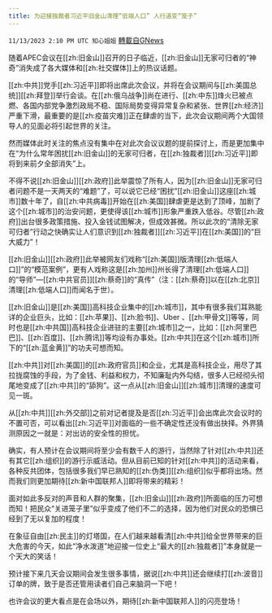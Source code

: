 ```yaml
---
title: 为迎接独裁者习近平旧金山清理“低端人口” 人行道变“笼子”
---
```

`11/13/2023 2:10 PM UTC 知心姐姐` [轉載自GNews](https://gnews.org/articles/1971149)

随着APEC会议在[[zh:旧金山]]召开的日子临近，[[zh:旧金山]]无家可归者的“神奇”消失成了各大媒体和[[zh:社交媒体]]上的热议话题。

[[zh:中共]]党手[[zh:习近平]]即将出席此次会议，并将在会议期间与[[zh:美国总统]][[zh:拜登]]举行会谈。在[[zh:俄乌战争]]尚在进行、[[zh:中东]]烽火已被点燃、各国内部党争激烈政局不稳、国际局势变得异常复杂和紧张、世界[[zh:经济]]严重下滑，最重要的是[[zh:疫苗灾难]]正在肆虐的当下，此次会议期间两个大国领导人的见面必将引起世界的关注。

然而媒体此时关注的焦点没有集中在对此次会议议题的提前探讨上，而是更加集中在“为什么常年困扰[[zh:旧金山]]的无家可归者，在[[zh:独裁者]][[zh:习近平]]即将到来前夕全部消失”上。

不得不说[[zh:旧金山]][[zh:政府]]此举震惊了所有人，因为[[zh:旧金山]]无家可归者问题不是一天两天的“难题”了，可以说它已经“困扰”[[zh:旧金山]]这座[[zh:城市]]数十年了，自[[zh:中共病毒]]开始在[[zh:美国]]肆虐更是达到了顶峰，加剧了这个[[zh:城市]]的治安问题，更使得该[[zh:城市]]形象严重跌入低谷。尽管[[zh:政府]]出台很多政策措施、投入金钱试图解决，但成效甚微。所以此次的“清除无家可归者”行动之快确实让人们意识到[[zh:独裁者]][[zh:习近平]]在[[zh:美国]]的“巨大威力”！

[[zh:旧金山]][[zh:政府]]此举被网友们戏称“[[zh:美国]]版清理[[zh:低端人口]]”的“模范案例”，更有人戏称这是[[zh:加州]]州长得了清理[[zh:低端人口]]的“导师”—[[zh:中共官员]][[zh:蔡奇]]的“真传”（注：[[zh:蔡奇]]以在[[zh:北京]]清理[[zh:低端人口]]而闻名于世）。

[[zh:旧金山]]是[[zh:美国]]高科技企业集中的[[zh:城市]]，其中有很多我们耳熟能详的企业巨头，比如：[[zh:苹果]]、[[zh:脸书]]、Uber 、[[zh:甲骨文]]等等，同时也是[[zh:中共国]]高科技企业进驻的主要[[zh:城市]]之一，比如：[[zh:阿里巴巴]]、[[zh:百度]]、[[zh:腾讯]]等均设有办事处。[[zh:中共]]在这个[[zh:城市]]所下的“[[zh:蓝金黄]]”的功夫可想而知。

[[zh:中共]]对[[zh:美国]]的[[zh:政府官员]]和企业，尤其是高科技企业，用尽了其拉拢腐蚀的手段，为了金钱、利益和权力，不知廉耻内外勾结，很多人已经彻头彻尾地变成了[[zh:中共]]的“舔狗”。这一点从[[zh:旧金山]][[zh:城市]]清理的速度可见一斑。

从[[zh:中共]][[zh:外交部]]之前对记者提及是否[[zh:习近平]]会出席此次会议时的不置可否，可以看出[[zh:习近平]]对面临的一些不确定性还没有做出抉择。外界猜测原因之一就是：对出访的安全性的担忧。

确实，有人预计在会议期间将至少会有数千人的游行，当然除了针对[[zh:中共]]还有其它[[zh:组织]]的游行示威活动。但从目前已知的针对[[zh:中共]]的活动来看，各种反共团体，包括很多我们早已熟知的[[zh:伪类]][[zh:组织]]似乎都将出场。然而我们则更加期待[[zh:新中国联邦人]]即将带来的精彩！

面对如此多反对的声音和人群的聚集，[[zh:旧金山]][[zh:政府]]所面临的压力可想而知！把民众“关进笼子里”似乎变成了他们不二的选择，因为他们对民众的恐惧已经到了无以复加的程度！

在象征自由[[zh:民主]]的灯塔国，在人们越来越看清[[zh:中共]]给全世界带来的巨大危害的今天，如此“净水泼道”地迎接一位史上“最大的[[zh:独裁者]]”本身就是一个天大的笑话！

预计接下来几天会议期间会发生很多事情，据说[[zh:中共]]还会继续打[[zh:波音]]订单的牌，致于是否还管用读者们自己来脑洞一下吧！

也许会议的更大看点是在会场以外，期待[[zh:新中国联邦人]]的闪亮登场！
